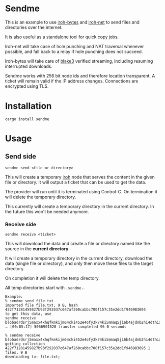 # Sendme

This is an example to use [iroh-bytes](https://crates.io/crates/iroh-bytes) and
[iroh-net](https://crates.io/crates/iroh-net) to send files and directories over
the internet.

It is also useful as a standalone tool for quick copy jobs.

Iroh-net will take case of hole punching and NAT traversal whenever possible,
and fall back to a relay if hole punching does not succeed.

Iroh-bytes will take care of [blake3](https://crates.io/crates/blake3) verified
streaming, including resuming interrupted downloads.

Sendme works with 256 bit node ids and therefore location transparent. A ticket
will remain valid if the IP address changes. Connections are encrypted using
TLS.

# Installation

```
cargo install sendme
```

# Usage

## Send side

```
sendme send <file or directory>
```

This will create a temporary [iroh](https://crates.io/crates/iroh) node that
serves the content in the given file or directory. It will output a ticket that
can be used to get the data.

The provider will run until it is terminated using Control-C. On termination it
will delete the temporary directory.

This currently will create a temporary directory in the current directory. In
the future this won't be needed anymore.

### Receive side

```
sendme receive <ticket>
```

This will download the data and create a file or directory named like the source
in the **current directory**.

It will create a temporary directory in the current directory, download the data
(single file or directory), and only then move these files to the target
directory.

On completion it will delete the temp directory.

All temp directories start with `.sendme-`.

```
Example:
% sendme send file.txt
imported file file.txt, 9 B, hash 422f71281459827b93f292037c647af260cabbc700f157c35e2dd1f946983695
to get this data, use
sendme receive blobadrdsrj5maxx4xhqfkmkijm64cki452e4ofy3k74ki5mmaq5ji6b4ajdnb2hi4dthixs6ylqomys2mjoojswyylzfzuxe33ifzxgk5dxn5zgwlrpaqalmrnqldvtaagavaaqfmepamasiakjaaofg3tzacwwtboy276rjmmpamasiakjaaofg3tzzt6esluhhtfn3mmpamauel3rfakftat3spzjea34mr5peygkxpdqb4kxynpc3upzi2mdnfi
⠤ [00:05:17] 5066901520 transfer completed 96 0 seconds

% sendme receive blobadrdsrj5maxx4xhqfkmkijm64cki452e4ofy3k74ki5mmaq5ji6b4ajdnb2hi4dthixs6ylqomys2mjoojswyylzfzuxe33ifzxgk5dxn5zgwlrpaqalmrnqldvtaagavaaqfmepamasiakjaaofg3tzacwwtboy276rjmmpamasiakjaaofg3tzzt6esluhhtfn3mmpamauel3rfakftat3spzjea34mr5peygkxpdqb4kxynpc3upzi2mdnfi
getting collection 422f71281459827b93f292037c647af260cabbc700f157c35e2dd1f946983695 1 files, 9 B
downloading to: file.txt;
```